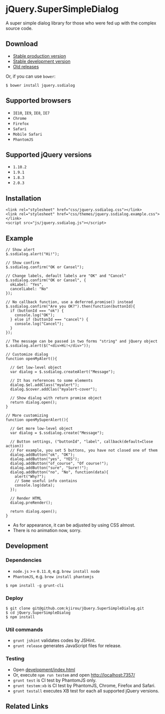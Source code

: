 jQuery.SuperSimpleDialog
========================

A super simple dialog library for those who were fed up with the complex source code.


## Download

- [Stable production version](https://raw.github.com/kjirou/jQuery.SuperSimpleDialog/master/js/jquery.ssdialog.min.js)
- [Stable development version](https://raw.github.com/kjirou/jQuery.SuperSimpleDialog/master/js/jquery.ssdialog.js)
- [Old releases](https://github.com/kjirou/jQuery.SuperSimpleDialog/releases)

Or, if you can use `bower`:
```
$ bower install jquery.ssdialog
```


## Supported browsers

- `IE10`, `IE9`, `IE8`, `IE7`
- `Chrome`
- `Firefox`
- `Safari`
- `Mobile Safari`
- `PhantomJS`


## Supported jQuery versions

- `1.10.2`
- `1.9.1`
- `1.8.3`
- `2.0.3`


## Installation

```
<link rel="stylesheet" href="css/jquery.ssdialog.css"></link>
<link rel="stylesheet" href="css/themes/jquery.ssdialog.example.css"></link>
<script src="js/jquery.ssdialog.js"></script>
```


## Example

```
// Show alert
$.ssdialog.alert("Hi!");

// Show confirm
$.ssdialog.confirm("OK or Cansel");

// Change labels, default labels are "OK" and "Cancel"
$.ssdialog.confirm("OK or Cansel", {
  okLabel: "Yes",
  cancelLabel: "No"
});

// No callback function, use a deferred.promise() instead
$.ssdialog.confirm("Are you OK?").then(function(buttonId){
  if (buttonId === "ok") {
    console.log("OK");
  } else if (buttonId === "cancel") {
    console.log("Cancel");
  }
});

// The message can be passed in two forms "string" and jQuery object
$.ssdialog.alert($("<div>Hi!</div>"));

// Customize dialog
function openMyAlert(){

  // Get low-level object
  var dialog = $.ssdialog.createAlert("Message");

  // It has references to some elements
  dialog.$el.addClass("myalert");
  dialog.$cover.addClas("myalert-cover");

  // Show dialog with return promise object
  return dialog.open();
}

// More customizing
function openMySuperAlert(){

  // Get more low-level object
  var dialog = $.ssdialog.create("Message");

  // Button settings, ("buttonId", "label", callback(default=Close action))
  // For example, you set 5 buttons, you have not closed one of them
  dialog.addButton("ok", "OK");
  dialog.addButton("yes", "YES");
  dialog.addButton("of_course", "Of course!");
  dialog.addButton("sure", "Sure!!");
  dialog.addButton("no", "No", function(data){
    alert("Why?");
    // Some useful info contains
    console.log(data);
  });

  // Render HTML
  dialog.preRender();

  return dialog.open();
}
```

- As for appearance, it can be adjusted by using CSS almost.
- There is no animation now, sorry.


## Development

### Dependencies

- `node.js` >= `0.11.0`, e.g. `brew install node`
- `PhantomJS`, e.g. `brew install phantomjs`

```
$ npm install -g grunt-cli
```

### Deploy

```
$ git clone git@github.com:kjirou/jQuery.SuperSimpleDialog.git
$ cd jQuery.SuperSimpleDialog
$ npm install
```

### Util commands

- `grunt jshint` validates codes by JSHint.
- `grunt release` generates JavaScript files for release.

### Testing

- Open [development/index.html](development/index.html)
- Or, execute `npm run testem` and open [http://localhost:7357/](http://localhost:7357/)
- `grunt test` is CI test by PhantomJS only.
- `grunt testem:xb` is CI test by PhantomJS, Chrome, Firefox and Safari.
- `grunt testall` executes XB test for each all supported jQuery versions.


## Related Links
